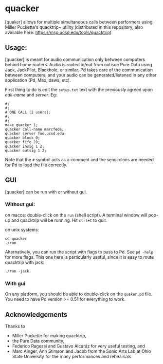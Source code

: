 # quacker

[quaker] allows for multiple simultaneous calls between performers using Miller Puckette's quacktrip~ utility (distributed in this repository, also available here: https://msp.ucsd.edu/tools/quacktrip)

## Usage:

[quacker] is meant for audio communication only between computers behind home routers. Audio is routed in/out from outisde Pure Data using Jack, JackPilot, Blackhole, or similar. Pd takes care of the communication between computers, and your audio can be generated/listened in any other application (Pd, Max, daws, etc). 

First thing to do is edit the `setup.txt` text with the previously agreed upon *call-name* and *server*. Eg: 

```
#;
#;
# ONE CALL (2 users);
#;
#;
make quacker 1;
quacker call-name marcfede;
quacker server foo.ucsd.edu;
quacker block 0;
quacker fifo 20;
quacker insig 1 2;
quacker outsig 1 2;
``` 
Note that the `#` symbol acts as a comment and the semicolons are needed for Pd to load the file correctly.

## GUI

[quacker] can be run with or without gui.

### Without gui: 

on macos: double-click on the `run` (shell script). A terminal window will pop-up and quacktrip will be running. Hit `ctrl+C` to quit. 

on unix systems: 
```
cd quacker
./run 
```
Alternatively, you can run the script with flags to pass to Pd. See `pd -help` for more flags. This one here is particularly useful, since it is easy to route quacktrip with jack:
```
./run -jack
```

### With gui

On any platform, you should be able to double-click on the `quaker.pd` file. You need to have Pd version >= 0.51 for everything to work.

## Acknowledgements

Thanks to 
- Miller Puckette for making quacktrip,
- the Pure Data community,
- Federico Ragessi and Gustavo Alcaráz for very useful testing, and
- Marc Ainger, Ann Stimson and Jacob from the Sonic Arts Lab at Ohio State University for the many performances and rehearsals
